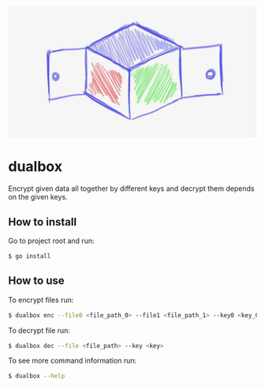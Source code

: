 ![dualbox logo](dualbox.jpg)

# dualbox

Encrypt given data all together by different keys and decrypt them depends on the given keys.

## How to install

Go to project root and run:

```bash
$ go install
```

## How to use

To encrypt files run:

```bash
$ dualbox enc --file0 <file_path_0> --file1 <file_path_1> --key0 <key_0> --key1 <key_1>
```

To decrypt file run:

```bash
$ dualbox dec --file <file_path> --key <key>
```

To see more command information run:

```bash
$ dualbox --help
```